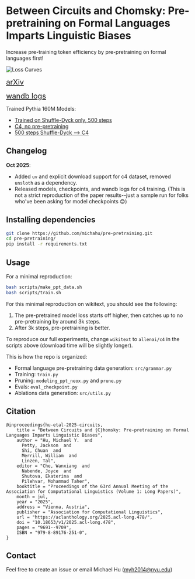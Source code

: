 # Between Circuits and Chomsky: Pre-pretraining on Formal Languages Imparts Linguistic Biases

Increase pre-training token efficiency by pre-pretraining on formal languages first!

![Loss Curves](assets/loss_curves.png)


<a href="https://arxiv.org/abs/2502.19249" style="font-size: 20px;">arXiv</a>

<a href="https://wandb.ai/myhu/pre-pretraining" style="font-size: 20px;">wandb logs</a>

Trained Pythia 160M Models:
- [Trained on Shuffle-Dyck only, 500 steps](https://huggingface.co/michahu8/pythia-160m-shuffle-dyck-500steps)
- [C4, no pre-pretraining](https://huggingface.co/michahu8/pythia-160m-c4-only-10k)
- [500 steps Shuffle-Dyck --> C4](https://huggingface.co/michahu8/pythia-160m-sd-500-c4-10k)


## Changelog

**Oct 2025**: 
- Added `uv` and explicit download support for c4 dataset, removed `unsloth` as a dependency.
- Released models, checkpoints, and wandb logs for c4 training. (This is not a strict reproduction of the paper results--just a sample run for folks who've been asking for model checkpoints 😊)


## Installing dependencies
```bash
git clone https://github.com/michahu/pre-pretraining.git
cd pre-pretraining/
pip install -r requirements.txt
```

## Usage
For a minimal reproduction:
```bash
bash scripts/make_ppt_data.sh
bash scripts/train.sh
```

For this minimal reproduction on wikitext, you should see the following:
1. The pre-pretrained model loss starts off higher, then catches up to no pre-pretraining by around 3k steps.
2. After 3k steps, pre-pretraining is better.
   
To reproduce our full experiments, change `wikitext` to `allenai/c4` in the scripts above (download time will be slightly longer).

This is how the repo is organized:
- Formal language pre-pretraining data generation: `src/grammar.py`
- Training: `train.py`
- Pruning: `modeling_ppt_neox.py` and `prune.py`
- Evals: `eval_checkpoint.py`
- Ablations data generation: `src/utils.py`


## Citation
```
@inproceedings{hu-etal-2025-circuits,
    title = "Between Circuits and {C}homsky: Pre-pretraining on Formal Languages Imparts Linguistic Biases",
    author = "Hu, Michael Y.  and
      Petty, Jackson  and
      Shi, Chuan  and
      Merrill, William  and
      Linzen, Tal",
    editor = "Che, Wanxiang  and
      Nabende, Joyce  and
      Shutova, Ekaterina  and
      Pilehvar, Mohammad Taher",
    booktitle = "Proceedings of the 63rd Annual Meeting of the Association for Computational Linguistics (Volume 1: Long Papers)",
    month = jul,
    year = "2025",
    address = "Vienna, Austria",
    publisher = "Association for Computational Linguistics",
    url = "https://aclanthology.org/2025.acl-long.478/",
    doi = "10.18653/v1/2025.acl-long.478",
    pages = "9691--9709",
    ISBN = "979-8-89176-251-0",
}
```

## Contact
Feel free to create an issue or email Michael Hu (<myh2014@nyu.edu>)

